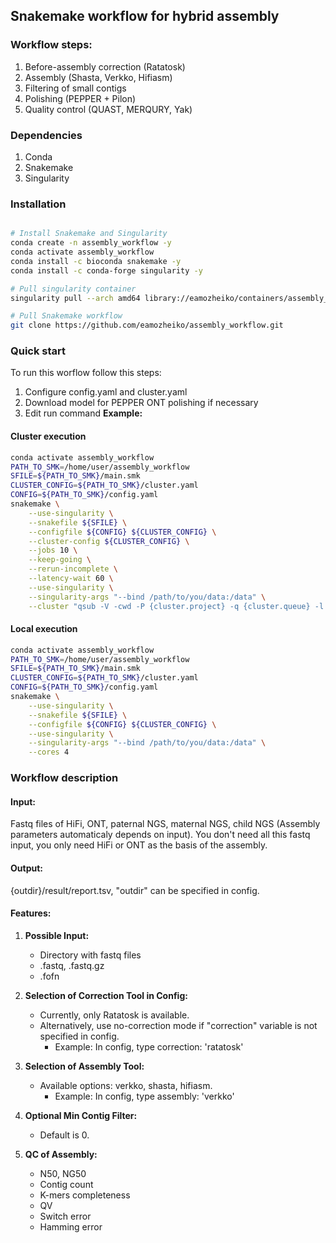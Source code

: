 ## Snakemake workflow for hybrid assembly
### Workflow steps:
1. Before-assembly correction (Ratatosk)
2. Assembly (Shasta, Verkko, Hifiasm)
3. Filtering of small contigs
4. Polishing (PEPPER + Pilon)
5. Quality control (QUAST, MERQURY, Yak)

### Dependencies
1. Conda
1. Snakemake
3. Singularity
  

### Installation
```bash

# Install Snakemake and Singularity
conda create -n assembly_workflow -y
conda activate assembly_workflow
conda install -c bioconda snakemake -y
conda install -c conda-forge singularity -y

# Pull singularity container
singularity pull --arch amd64 library://eamozheiko/containers/assembly_workflow:1.3

# Pull Snakemake workflow
git clone https://github.com/eamozheiko/assembly_workflow.git
```

### Quick start
To run this worflow follow this steps:
1. Configure config.yaml and cluster.yaml
2. Download model for PEPPER ONT polishing if necessary
3. Edit run command
**Example:**
#### Cluster execution
```bash
conda activate assembly_workflow
PATH_TO_SMK=/home/user/assembly_workflow
SFILE=${PATH_TO_SMK}/main.smk
CLUSTER_CONFIG=${PATH_TO_SMK}/cluster.yaml
CONFIG=${PATH_TO_SMK}/config.yaml
snakemake \
    --use-singularity \
    --snakefile ${SFILE} \
    --configfile ${CONFIG} ${CLUSTER_CONFIG} \
    --cluster-config ${CLUSTER_CONFIG} \
    --jobs 10 \
    --keep-going \
    --rerun-incomplete \
    --latency-wait 60 \
    --use-singularity \
    --singularity-args "--bind /path/to/you/data:/data" \
    --cluster "qsub -V -cwd -P {cluster.project} -q {cluster.queue} -l vf={cluster.mem},p={cluster.cores} -binding linear:{cluster.cores} -o {cluster.output} -e {cluster.error}"
```
#### Local execution
```bash
conda activate assembly_workflow
PATH_TO_SMK=/home/user/assembly_workflow
SFILE=${PATH_TO_SMK}/main.smk
CLUSTER_CONFIG=${PATH_TO_SMK}/cluster.yaml
CONFIG=${PATH_TO_SMK}/config.yaml
snakemake \
    --use-singularity \
    --snakefile ${SFILE} \
    --configfile ${CONFIG} ${CLUSTER_CONFIG} \
    --use-singularity \
    --singularity-args "--bind /path/to/you/data:/data" \
    --cores 4
```

### Workflow description
#### Input:
Fastq files of HiFi, ONT, paternal NGS, maternal NGS, child NGS (Assembly parameters automaticaly depends on input).
You don't need all this fastq input, you only need HiFi or ONT as the basis of the assembly.
    
#### Output:

{outdir}/result/report.tsv, "outdir" can be specified in config.
    
#### Features:

1. **Possible Input:**
   - Directory with fastq files
   - .fastq, .fastq.gz
   - .fofn

2. **Selection of Correction Tool in Config:**
   - Currently, only Ratatosk is available.
   - Alternatively, use no-correction mode if "correction" variable is not specified in config.
     - Example: In config, type correction: 'ratatosk'

3. **Selection of Assembly Tool:**
   - Available options: verkko, shasta, hifiasm.
     - Example: In config, type assembly: 'verkko'

4. **Optional Min Contig Filter:**
   - Default is 0.

5. **QC of Assembly:**
   - N50, NG50
   - Contig count
   - K-mers completeness
   - QV
   - Switch error
   - Hamming error



